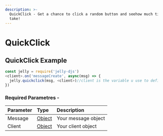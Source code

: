 ```yaml
---
description: >-
  QuickClick - Get a chance to click a random button and seehow much time you
  take!
---
```


# QuickClick

##                                            QuickClick Example

```javascript
const jelly = require('jelly-djs')
<client>.on('messageCreate', async(msg) => {
  jelly.quickclick(msg, <client>)//client is the variable u use to define ur discord client.  
})
```

### Required Parametres -

| Parameter | Type | Description |
| :--- | :--- | :--- |
| Message | [Object](https://www.w3schools.com/js/js_objects.asp) | Your message object |
| Client | [Object](https://www.w3schools.com/js/js_objects.asp) | Your client object |



